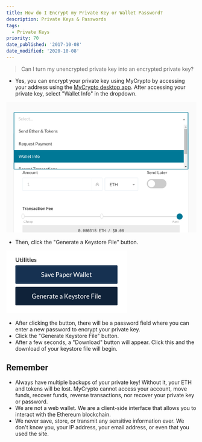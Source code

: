 ```yaml
---
title: How do I Encrypt my Private Key or Wallet Password?
description: Private Keys & Passwords
tags:
  - Private Keys
priority: 70
date_published: '2017-10-08'
date_modified: '2020-10-08'
---
```


> Can I turn my unencrypted private key into an encrypted private key?

- Yes, you can encrypt your private key using MyCrypto by accessing your address using the [MyCrypto desktop app](https://download.mycrypto.com/). After accessing your private key, select "Wallet Info" in the dropdown.

![Wallet Info dropdown](../../assets/how-to/migrating/how-to-change-your-wallet-password-unencrypted-to-encrypted/wallet-info.png)

- Then, click the "Generate a Keystore File" button.

![Generate Keystore button](../../assets/how-to/migrating/how-to-change-your-wallet-password-unencrypted-to-encrypted/generate-keystore-file.png)

- After clicking the button, there will be a password field where you can enter a new password to encrypt your private key.
- Click the "Generate Keystore File" button.
- After a few seconds, a "Download" button will appear. Click this and the download of your keystore file will begin.

## Remember

- Always have multiple backups of your private key! Without it, your ETH and tokens will be lost. MyCrypto cannot access your account, move funds, recover funds, reverse transactions, nor recover your private key or password.
- We are not a web wallet. We are a client-side interface that allows you to interact with the Ethereum blockchain.
- We never save, store, or transmit any sensitive information ever. We don't know you, your IP address, your email address, or even that you used the site.
